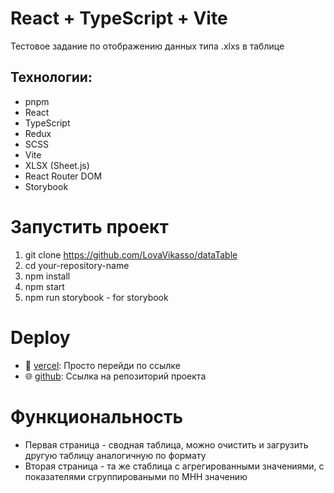 # React + TypeScript + Vite

Тестовое задание по отображению данных типа .xlxs в таблице

## Технологии:
 - pnpm
 - React
 - TypeScript
 - Redux
 - SCSS
 - Vite
 - XLSX (Sheet.js)
 - React Router DOM
 - Storybook

# Запустить проект 
1. git clone https://github.com/LovaVikasso/dataTable
2. cd your-repository-name
3. npm install
4. npm start
5. npm run storybook - for storybook

# Deploy
- 🚀 [vercel](https://data-table-test.vercel.app/): Просто перейди по ссылке
- 🌐 [github](https://github.com/LovaVikasso/dataTable): Ссылка на репозиторий проекта

# Функциональность
- Первая страница - сводная таблица, можно очистить и загрузить другую таблицу аналогичную по формату 
- Вторая страница - та же стаблица с агрегированными значениями, с показателями сгруппироваными по МНН значению
